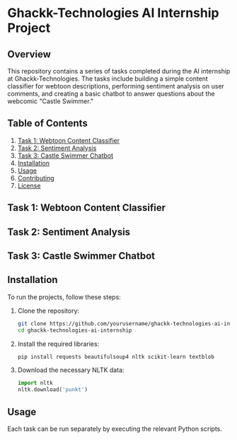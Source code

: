 # Ghackk-Technologies AI Internship Project

## Overview

This repository contains a series of tasks completed during the AI internship at Ghackk-Technologies. The tasks include building a simple content classifier for webtoon descriptions, performing sentiment analysis on user comments, and creating a basic chatbot to answer questions about the webcomic "Castle Swimmer."

## Table of Contents

1. [Task 1: Webtoon Content Classifier](#task-1-webtoon-content-classifier)
2. [Task 2: Sentiment Analysis]((https://github.com/arssite/Ghackk-Technologies/blob/main/Task2_sentiment_analysis_on_user_comments.ipynb))
3. [Task 3: Castle Swimmer Chatbot](#task-3-castle-swimmer-chatbot)
4. [Installation](#installation)
5. [Usage](#usage)
6. [Contributing](#contributing)
7. [License](#license)

## Task 1: Webtoon Content Classifier





## Task 2: Sentiment Analysis



## Task 3: Castle Swimmer Chatbot


## Installation

To run the projects, follow these steps:

1. Clone the repository:
   ```bash
   git clone https://github.com/yourusername/ghackk-technologies-ai-internship.git
   cd ghackk-technologies-ai-internship
   ```

2. Install the required libraries:
   ```bash
   pip install requests beautifulsoup4 nltk scikit-learn textblob
   ```

3. Download the necessary NLTK data:
   ```python
   import nltk
   nltk.download('punkt')
   ```

## Usage

Each task can be run separately by executing the relevant Python scripts.

